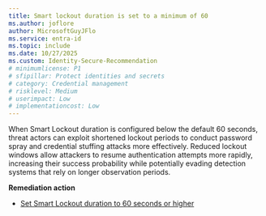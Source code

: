 ```yaml
---
title: Smart lockout duration is set to a minimum of 60 
ms.author: joflore
author: MicrosoftGuyJFlo
ms.service: entra-id
ms.topic: include
ms.date: 10/27/2025
ms.custom: Identity-Secure-Recommendation
# minimumlicense: P1
# sfipillar: Protect identities and secrets
# category: Credential management
# risklevel: Medium
# userimpact: Low
# implementationcost: Low
---
```

When Smart Lockout duration is configured below the default 60 seconds, threat actors can exploit shortened lockout periods to conduct password spray and credential stuffing attacks more effectively. Reduced lockout windows allow attackers to resume authentication attempts more rapidly, increasing their success probability while potentially evading detection systems that rely on longer observation periods. 

**Remediation action**

- [Set Smart Lockout duration to 60 seconds or higher](/entra/identity/authentication/howto-password-smart-lockout#manage-microsoft-entra-smart-lockout-values)
